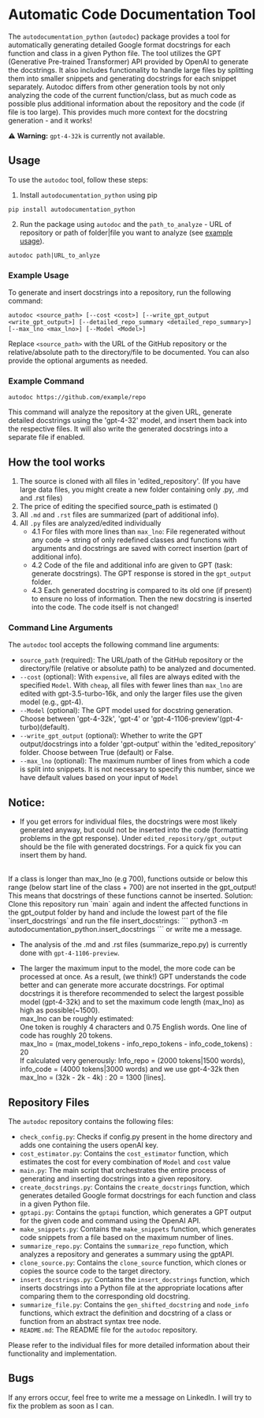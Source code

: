 # Automatic Code Documentation Tool

The `autodocumentation_python` (`autodoc`) package provides a tool for automatically generating detailed Google format docstrings for each function and class in a given Python file. The tool utilizes the GPT (Generative Pre-trained Transformer) API provided by OpenAI to generate the docstrings. It also includes functionality to handle large files by splitting them into smaller snippets and generating docstrings for each snippet separately.
Autodoc differs from other generation tools by not only analyzing the code of the current function/class, but as much code as possible plus additional information about the repository and the code (if file is too large). This provides much more context for the docstring generation - and it works!

:warning: **Warning:** `gpt-4-32k` is currently not available.

## Usage

To use the `autodoc` tool, follow these steps:

1. Install `autodocumentation_python` using pip
```
pip install autodocumentation_python
```
2. Run the package using `autodoc` and the `path_to_analyze` - URL of repository or path of folder|file you want to analyze (see [example usage](#example-usage)).
```
autodoc path|URL_to_anlyze
```

### Example Usage

To generate and insert docstrings into a repository, run the following command:

```
autodoc <source_path> [--cost <cost>] [--write_gpt_output <write_gpt_output>] [--detailed_repo_summary <detailed_repo_summary>] [--max_lno <max_lno>] [--Model <Model>]
```

Replace `<source_path>` with the URL of the GitHub repository or the relative/absolute path to the directory/file to be documented. You can also provide the optional arguments as needed.

### Example Command

```
autodoc https://github.com/example/repo
```

This command will analyze the repository at the given URL, generate detailed docstrings using the 'gpt-4-32' model, and insert them back into the respective files. It will also write the generated docstrings into a separate file if enabled.

## How the tool works

1. The source is cloned with all files in 'edited_repository'. (If you have large data files, you might create a new folder containing only .py, .md and .rst files)
2. The price of editing the specified source_path is estimated ()
3. All `.md` and `.rst` files are summarized (part of additional info).
4. All `.py` files are analyzed/edited individually
   - 4.1 For files with more lines than `max_lno`:
     File regenerated without any code -> string of only redefined classes and functions with arguments and docstrings are saved with correct insertion (part of additional info).
   - 4.2 Code of the file and additional info are given to GPT (task: generate docstrings). The GPT response is stored in the `gpt_output` folder.
   - 4.3 Each generated docstring is compared to its old one (if present) to ensure no loss of information. Then the new docstring is inserted into the code. The code itself is not changed!

### Command Line Arguments

The `autodoc` tool accepts the following command line arguments:

- `source_path` (required): The URL/path of the GitHub repository or the directory/file (relative or absolute path) to be analyzed and documented.
- `--cost` (optional): With `expensive`, all files are always edited with the specified `Model`. With `cheap`, all files with fewer lines than `max_lno` are edited with gpt-3.5-turbo-16k, and only the larger files use the given model (e.g., gpt-4).
- `--Model` (optional): The GPT model used for docstring generation. Choose between 'gpt-4-32k', 'gpt-4' or 'gpt-4-1106-preview'(gpt-4-turbo)(default).
- `--write_gpt_output` (optional): Whether to write the GPT output/docstrings into a folder 'gpt-output' within the 'edited_repository' folder. Choose between True (default) or False.
- `--max_lno` (optional): The maximum number of lines from which a code is split into snippets. It is not necessary to specify this number, since we have default values based on your input of `Model`

## Notice: 

- If you get errors for individual files, the docstrings were most likely generated anyway, but could not be inserted into the code (formatting problems in the gpt response). Under `edited_repository/gpt_output` should be the file with generated docstrings. For a quick fix you can insert them by hand.<br>
<br>
If a class is longer than max_lno (e.g 700), functions outside or below this range (below start line of the class + 700) are not inserted in the gpt_output! This means that docstrings of these functions cannot be inserted. Solution: Clone this repository run `main` again and indent the affected functions in the gpt_output folder by hand and include the lowest part of the file `insert_docstrings` and run the file insert_docstrings: 
```
python3 -m autodocumentation_python.insert_docstrings
```
or write me a message.

- The analysis of the .md and .rst files (summarize_repo.py) is currently done with `gpt-4-1106-preview`.

- The larger the maximum input to the model, the more code can be processed at once. As a result, (we think!) GPT understands the code better and can generate more accurate docstrings. For optimal docstrings it is therefore recommended to select the largest possible model (gpt-4-32k) and to set the maximum code length (max_lno) as high as possible(~1500). <br>
max_lno can be roughly estimated: <br>
   One token is roughly 4 characters and 0.75 English words. One line of code has roughly 20 tokens. <br>
   max_lno = (max_model_tokens - info_repo_tokens - info_code_tokens) : 20 <br>
   If calculated very generously: Info_repo = (2000 tokens|1500 words), info_code = (4000 tokens|3000 words) and we use gpt-4-32k then <br>
   max_lno = (32k - 2k - 4k) : 20 = 1300 [lines].

## Repository Files

The `autodoc` repository contains the following files:
- `check_config.py`: Checks if config.py present in the home directory and adds one containing the users openAI key.
- `cost_estimator.py`: Contains the `cost_estimator` function, which estimates the cost for every combination of `Model` and `cost` value
- `main.py`: The main script that orchestrates the entire process of generating and inserting docstrings into a given repository.
- `create_docstrings.py`: Contains the `create_docstrings` function, which generates detailed Google format docstrings for each function and class in a given Python file.
- `gptapi.py`: Contains the `gptapi` function, which generates a GPT output for the given code and command using the OpenAI API.
- `make_snippets.py`: Contains the `make_snippets` function, which generates code snippets from a file based on the maximum number of lines.
- `summarize_repo.py`: Contains the `summarize_repo` function, which analyzes a repository and generates a summary using the gptAPI.
- `clone_source.py`: Contains the `clone_source` function, which clones or copies the source code to the target directory.
- `insert_docstrings.py`: Contains the `insert_docstrings` function, which inserts docstrings into a Python file at the appropriate locations after comparing them to the corresponding old docstring.
- `summarize_file.py`: Contains the `gen_shifted_docstring` and `node_info` functions, which extract the definition and docstring of a class or function from an abstract syntax tree node.
- `README.md`: The README file for the `autodoc` repository.

Please refer to the individual files for more detailed information about their functionality and implementation.

## Bugs

If any errors occur, feel free to write me a message on LinkedIn. I will try to fix the problem as soon as I can.
